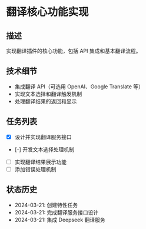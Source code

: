 # 翻译核心功能实现

## 描述
实现翻译插件的核心功能，包括 API 集成和基本翻译流程。

## 技术细节
- 集成翻译 API（可选用 OpenAI、Google Translate 等）
- 实现文本选择和翻译触发机制
- 处理翻译结果的返回和显示

## 任务列表
- [x] 设计并实现翻译服务接口
- [-] 开发文本选择处理机制
- [ ] 实现翻译结果展示功能
- [ ] 添加错误处理机制

## 状态历史
- 2024-03-21: 创建特性任务
- 2024-03-21: 完成翻译服务接口设计
- 2024-03-21: 集成 Deepseek 翻译服务 